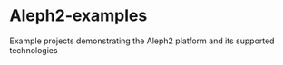 # Aleph2-examples
Example projects demonstrating the Aleph2 platform and its supported technologies

